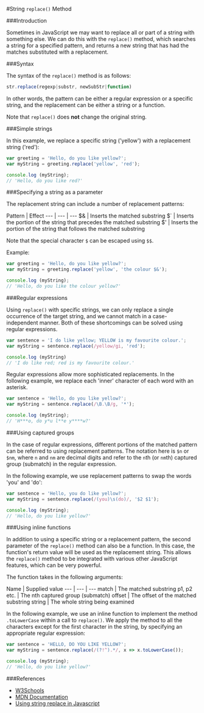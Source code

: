 #String `replace()` Method

###Introduction

Sometimes in JavaScript we may want to replace all or part of a string with something else. We can do this with the `replace()` method, which searches a string for a specified pattern, and returns a new string that has had the matches substituted with a replacement.

###Syntax

The syntax of the `replace()` method is as follows:

``` javascript
str.replace(regexp|substr, newSubStr|function)
```

In other words, the pattern can be either a regular expression or a specific string, and the replacement can be either a string or a function.

Note that `replace()` does **not** change the original string.

###Simple strings

In this example, we replace a specific string ('yellow') with a replacement string ('red'):

```javascript
var greeting = 'Hello, do you like yellow?';
var myString = greeting.replace('yellow', 'red');

console.log (myString);
// 'Hello, do you like red?'
```

###Specifying a string as a parameter

The replacement string can include a number of replacement patterns:

Pattern | Effect
--- | --- | ---
$& | Inserts the matched substring
$` | Inserts the portion of the string that precedes the matched substring
$' | Inserts the portion of the string that follows the matched substring

Note that the special character `$` can be escaped using `$$`.

Example:

```javascript
var greeting = 'Hello, do you like yellow?';
var myString = greeting.replace('yellow', 'the colour $&');

console.log (myString);
// 'Hello, do you like the colour yellow?'
```

###Regular expressions

Using `replace()` with specific strings, we can only replace a single occurrence of the target string, and we cannot match in a case-independent manner. Both of these shortcomings can be solved using regular expressions.

```javascript
var sentence = 'I do like yellow; YELLOW is my favourite colour.';
var myString = sentence.replace(/yellow/gi, 'red');

console.log (myString)
// 'I do like red; red is my favourite colour.'
```

Regular expressions allow more sophisticated replacements. In the following example, we replace each 'inner' character of each word with an asterisk.

```javascript
var sentence = 'Hello, do you like yellow?';
var myString = sentence.replace(/\B.\B/g, '*');

console.log (myString);
// 'H***o, do y*u l**e y****w?'
```

###Using captured groups

In the case of regular expressions, different portions of the matched pattern can be referred to using replacement patterns. The notation here is `$n` or `$nm`, where `n` and `nm` are decimal digits and refer to the `n`th (or `nm`th) captured group (submatch) in the regular expression.

In the following example, we use replacement patterns to swap the words 'you' and 'do':

```javascript
var sentence = 'Hello, you do like yellow?';
var myString = sentence.replace(/(you)\s(do)/, '$2 $1');

console.log (myString);
// 'Hello, do you like yellow?'
```

###Using inline functions

In addition to using a specific string or a replacement pattern, the second parameter of the `replace()` method can also be a function. In this case, the function's return value will be used as the replacement string. This allows the `replace()` method to be integrated with various other JavaScript features, which can be very powerful.

The function takes in the following arguments:

Name | Supplied value
--- | --- | ---
match | The matched substring
p1, p2 etc. | The nth captured group (submatch)
offset | The offset of the matched substring
string | The whole string being examined

In the following example, we use an inline function to implement the method `.toLowerCase` within a call to `replace()`. We apply the method to all the characters except for the first character in the string, by specifying an appropriate regular expression:

```javascript
var sentence = 'HELLO, DO YOU LIKE YELLOW?';
var myString = sentence.replace(/(?!^).*/, x => x.toLowerCase());

console.log (myString);
// 'Hello, do you like yellow?'
```

###References

- [W3Schools](http://www.w3schools.com/jsref/jsref_replace.asp)
- [MDN Documentation](https://developer.mozilla.org/en-US/docs/Web/JavaScript/Reference/Global_Objects/String/replace)
- [Using string replace in Javascript](https://davidwalsh.name/string-replace-javascript)
